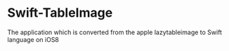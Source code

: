Swift-TableImage
====================

The application which is converted from the apple lazytableimage to Swift language on iOS8
